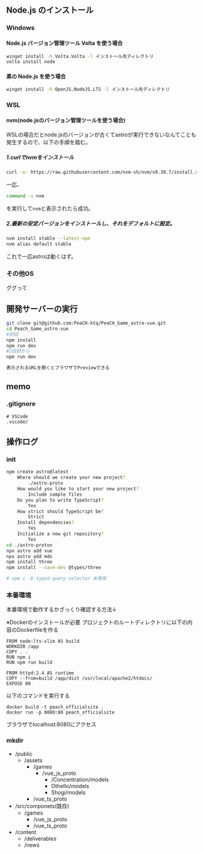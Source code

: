 ## Node.js のインストール

### Windows

#### Node.js バージョン管理ツール Volta を使う場合

```bash
winget install -h Volta.Volta -l インストール先ディレクトリ
volta install node
```

#### 素の Node.js を使う場合

```bash
winget install -h OpenJS.NodeJS.LTS -l インストール先ディレクトリ
```

### WSL
#### nvm(node.jsのバージョン管理ツールを使う場合)
WSLの場合だとnode.jsのバージョンが古くてastroが実行できないなんてことも発生するので、以下の手順を踏む。

##### 1.curlでnvmをインストール
```bash
curl -o- https://raw.githubusercontent.com/nvm-sh/nvm/v0.39.7/install.sh | bash
```
一応、
```bash
command -v nvm
```
を実行して`nvm`と表示されたら成功。

##### 2.最新の安定バージョンをインストールし、それをデフォルトに設定。
```bash
nvm install stable --latest-npm
nvm alias default stable
```
これで一応astroは動くはず。

### その他OS
ググって

## 開発サーバーの実行

```bash
git clone git@github.com:PeaCH-ktq/PeaCH_Game_astro-vue.git
cd Peach_Game_astro-vue
#初回
npm install
npm run dev
#2回目から
npm run dev

表示されるURLを開くとブラウザでPreviewできる
```

## memo

### .gitignore

```
# VSCode
.vscode/
```

## 操作ログ

### init

```bash
npm create astro@latest
    Where should we create your new project?
        ./astro-proto
    How would you like to start your new project?
        Include sample files
    Do you plan to write TypeScript?
        Yes
    How strict should TypeScript be?
        Strict
    Install dependencies?
        Yes
    Initialize a new git repository?
        Yes
cd ./astro-proton
npx astro add vue
npx astro add mdx
npm install three
npm install --save-dev @types/three

# npm i -D typed-query-selector 未使用
```

### 本番環境

本番環境で動作するかざっくり確認する方法↓

※Dockerのインストールが必要
プロジェクトのルートディレクトリに以下の内容のDockerfileを作る
```
FROM node:lts-slim AS build
WORKDIR /app
COPY . .
RUN npm i
RUN npm run build

FROM httpd:2.4 AS runtime
COPY --from=build /app/dist /usr/local/apache2/htdocs/
EXPOSE 80
```
以下のコマンドを実行する
```
docker build -t peach_officialsite .
docker run -p 8080:80 peach_officialsite
```

ブラウザでlocalhost:8080にアクセス

### mkdir

- /public
  - /assets
    - /games
      - /vue_js_proto
        - /Concentration/models
        - Othello/models
        - Shogi/models
    - /vue_ts_proto
- /src/componets(既存)
  - /games
    - /vue_js_proto
    - /vue_ts_proto
- /content
  - /deliverables
  - /news
